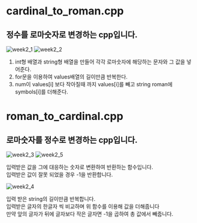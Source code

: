 # cardinal_to_roman.cpp
## 정수를 로마숫자로 변경하는 cpp입니다.

![week2_1](https://user-images.githubusercontent.com/53209052/225307905-56e7befa-645d-4d1d-9877-784e3e467053.png)
![week2_2](https://user-images.githubusercontent.com/53209052/225308659-3ca7042e-6b2e-4878-b287-f0b574c42519.png)

1. int형 배열과 string형 배열을 만들어 각각 로마숫자에 해당하는 문자와 그 값을 넣어준다.
2. for문을 이용하여 values배열의 길이만큼 반복한다.
3. num이 values[i] 보다 작아질때 까지 values[i]를 빼고 string roman에 symbols[i]를 더해준다.

# roman_to_cardinal.cpp
## 로마숫자를 정수로 변경하는 cpp입니다.
![week2_3](https://user-images.githubusercontent.com/53209052/225312129-4d5fc784-d423-4d1c-b4d9-7af652f83350.png)
![week2_5](https://user-images.githubusercontent.com/53209052/225312145-785e32fd-0fae-4800-9f3f-7955ee1adb6d.png)

입력받은 값을 그에 대응하는 숫자로 변환하여 반환하는 함수입니다.   
입력받은 값이 잘못 되었을 경우 -1을 반환합니다.

![week2_4](https://user-images.githubusercontent.com/53209052/225312136-9e3f3dca-725d-4123-b5bb-e0ccdaed6425.png)

입력 받은 string의 길이만큼 반복합니다.   
입력받은 글자의 한글자 씩 비교하며 위 함수를 이용해 값을 더해줍니다   
만약 앞의 글자가 뒤에 글자보다 작은 글자면 -1을 곱하여 총 값에서 빼줍니다.   